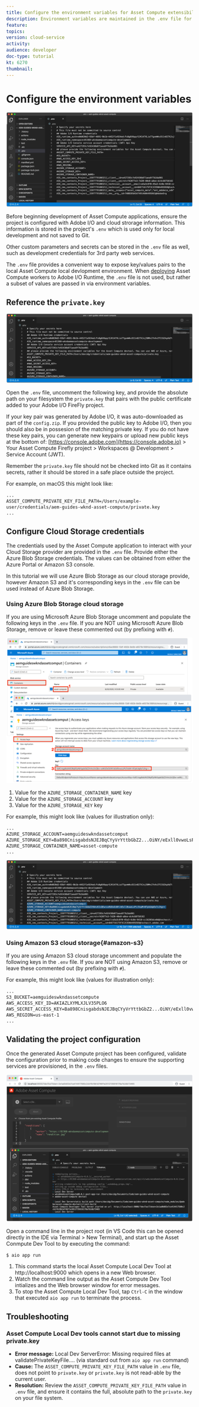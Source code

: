 ```yaml
---
title: Configure the environment variables for Asset Compute extensibility
description: Environment variables are maintained in the .env file for local development, and are used to provide Adobe I/O credentials and cloud storage credentials required for local development.
feature: 
topics: 
version: cloud-service
activity: 
audience: developer
doc-type: tutorial
kt: 6270
thumbnail: 
---
```


# Configure the environment variables

![dot env file](assets/environment-variables/dot-env-file.png)

Before beginning development of Asset Compute applications, ensure the project is configured with Adobe I/O and cloud strorage information. This information is stored in the project's `.env`  which is used only for local development and not saved to Git.

Other custom parameters and secrets can be stored in the `.env` file as well, such as development credentials for 3rd party web services.

The `.env` file provides a convenient way to expose key/values pairs to the local Asset Compute local devlopment environment. When [deploying](../deploy/runtime.md) Asset Compute workers to Adobe I/O Runtime, the `.env` file is not used, but rather a subset of values are passed in via environment variables.

## Reference the `private.key`

![private key](assets/environment-variables/private-key.png)

Open the `.env` file, uncomment the following key, and provide the absolute path on your filesystem the `private.key` that pairs with the public certificate added to your Adobe I/O FireFly project.

If your key pair was generated by Adobe I/O, it was auto-downloaded as part of the  `config.zip`.
If you provided the public key to Adobe I/O, then you should also be in possesion of the matching private key.
If you do not have these key pairs, you can generate new keypairs or upload new public keys at the bottom of:
[https://console.adobe.com](https://console.adobe.io) > Your Asset Compute Firefly project > Workspaces @ Development > Service Account (JWT).

Remember the `private.key` file should not be checked into Git as it contains secrets, rather it should be stored in a safe place outside the project.

For example, on macOS this might look like:

```
...
ASSET_COMPUTE_PRIVATE_KEY_FILE_PATH=/Users/example-user/credentials/aem-guides-wknd-asset-compute/private.key
...
```

## Configure Cloud Storage credentials

The credentials used by the Asset Compute application to interact with your Cloud Storage provider are provided in the `.env` file. Provide either the Azure Blob Storage credentials. The values can be obtained from either the Azure Portal or Amazon S3 console.

In this tutorial we will use Azure Blob Storage as our cloud storage provide, however Amazon S3 and it's corresponding keys in the `.env` file can be used instead of Azure Blob Storage.

### Using Azure Blob Storage cloud storage

If you are using Microsoft Azure Blob Storage uncomment and populate the following keys in the `.env` file. 
If you are NOT using Microsoft Azure Blob Storage, remove or leave these commented out (by prefixing with `#`).

![Azure Blob Storage](./assets/environment-variables/azure-portal-credentials.png)

1. Value for the `AZURE_STORAGE_CONTAINER_NAME` key
1. Value for the `AZURE_STORAGE_ACCOUNT` key
1. Value for the `AZURE_STORAGE_KEY` key

For example, this might look like (values for illustration only):

```
...
AZURE_STORAGE_ACCOUNT=aemguideswkndassetcomput
AZURE_STORAGE_KEY=Ba898CnisgabdsNJEJBqCYyVrYttbGbZ2...OiNY/eExll0vwoLsPt/OvbM+B7pkUdpEe7zJhg==
AZURE_STORAGE_CONTAINER_NAME=asset-compute
...
```

![Azure Blob Storage credentials](assets/environment-variables/cloud-storage-credentials.png)

### Using Amazon S3 cloud storage{#amazon-s3}

If you are using Amazon S3 cloud storage uncomment and populate the following keys in the `.env` file. 
If you are NOT using Amazon S3, remove or leave these commented out (by prefixing with `#`).

For example, this might look like (values for illustration only):

```
...
S3_BUCKET=aemguideswkndassetcompute
AWS_ACCESS_KEY_ID=AKIAZLXYMLXJLV35PLO6
AWS_SECRET_ACCESS_KEY=Ba898CnisgabdsNJEJBqCYyVrYttbGbZ2...OiNY/eExll0vwoLsPt/Ov
AWS_REGION=us-east-1
...
```

## Validating the project configuration

Once the generated Asset Compute project has been configured, validate the configuration prior to making code changes to ensure the supporting services are provisioned, in the `.env` files.

![aio app run](assets/environment-variables/aio-app-run.png)

Open a command line in the project root (in VS Code this can be opened directly in the IDE  via Terminal > New Terminal), and start up the Asset Conmpute Dev Tool to by executing the command:

```
$ aio app run
```

1. This command starts the local Asset Compute Local Dev Tool at http://localhost:9000 which opens in a new Web browser.
1. Watch the command line output as the Asset Compute Dev Tool intializes and the Web browser window for error messages.
1. To stop the Asset Compute Local Dev Tool, tap `Ctrl-C` in the window that executed `aio app run` to terminate the process.

## Troubleshooting

### Asset Compute Local Dev tools cannot start due to missing private.key

+ __Error message:__ Local Dev ServerError: Missing required files at validatePrivateKeyFile.... (via standard out from `aio app run` command)
+ __Cause:__ The `ASSET_COMPUTE_PRIVATE_KEY_FILE_PATH` value in `.env` file, does not point to `private.key` or `private.key` is not read-able by the current user.
+ __Resolution:__ Review the `ASSET_COMPUTE_PRIVATE_KEY_FILE_PATH` value in `.env` file, and ensure it contains the full, absolute path to the `private.key` on your file system.
